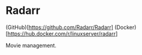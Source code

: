 # Radarr

(GitHub)[https://github.com/Radarr/Radarr]
(Docker)[https://hub.docker.com/r/linuxserver/radarr]

Movie management.